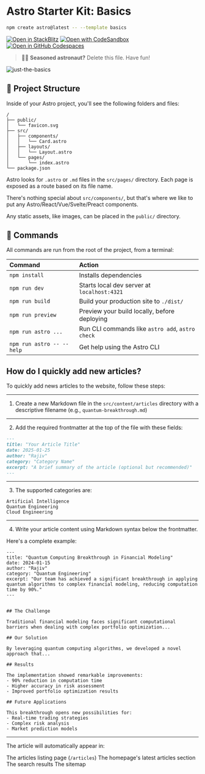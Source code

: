 # Astro Starter Kit: Basics

```sh
npm create astro@latest -- --template basics
```

[![Open in StackBlitz](https://developer.stackblitz.com/img/open_in_stackblitz.svg)](https://stackblitz.com/github/withastro/astro/tree/latest/examples/basics)
[![Open with CodeSandbox](https://assets.codesandbox.io/github/button-edit-lime.svg)](https://codesandbox.io/p/sandbox/github/withastro/astro/tree/latest/examples/basics)
[![Open in GitHub Codespaces](https://github.com/codespaces/badge.svg)](https://codespaces.new/withastro/astro?devcontainer_path=.devcontainer/basics/devcontainer.json)

> 🧑‍🚀 **Seasoned astronaut?** Delete this file. Have fun!

![just-the-basics](https://github.com/withastro/astro/assets/2244813/a0a5533c-a856-4198-8470-2d67b1d7c554)

## 🚀 Project Structure

Inside of your Astro project, you'll see the following folders and files:

```text
/
├── public/
│   └── favicon.svg
├── src/
│   ├── components/
│   │   └── Card.astro
│   ├── layouts/
│   │   └── Layout.astro
│   └── pages/
│       └── index.astro
└── package.json
```

Astro looks for `.astro` or `.md` files in the `src/pages/` directory. Each page is exposed as a route based on its file name.

There's nothing special about `src/components/`, but that's where we like to put any Astro/React/Vue/Svelte/Preact components.

Any static assets, like images, can be placed in the `public/` directory.

## 🧞 Commands

All commands are run from the root of the project, from a terminal:

| Command                   | Action                                           |
| :------------------------ | :----------------------------------------------- |
| `npm install`             | Installs dependencies                            |
| `npm run dev`             | Starts local dev server at `localhost:4321`      |
| `npm run build`           | Build your production site to `./dist/`          |
| `npm run preview`         | Preview your build locally, before deploying     |
| `npm run astro ...`       | Run CLI commands like `astro add`, `astro check` |
| `npm run astro -- --help` | Get help using the Astro CLI                     |





## How do I quickly add new articles?

To quickly add news articles to the website, follow these steps:

---
1. Create a new Markdown file in the ```src/content/articles``` directory with a descriptive filename 
(e.g., ```quantum-breakthrough.md```)

---
2. Add the required frontmatter at the top of the file with these fields:

```md
---
title: "Your Article Title"
date: 2025-01-25
author: "Rajiv"
category: "Category Name"
excerpt: "A brief summary of the article (optional but recommended)"
---
```
---
3. The supported categories are:

```
Artificial Intelligence
Quantum Engineering
Cloud Engineering
```
---
4. Write your article content using Markdown syntax below the frontmatter.
   
Here's a complete example:

```
---
title: "Quantum Computing Breakthrough in Financial Modeling"
date: 2024-01-15
author: "Rajiv"
category: "Quantum Engineering"
excerpt: "Our team has achieved a significant breakthrough in applying quantum algorithms to complex financial modeling, reducing computation time by 90%."
---


## The Challenge

Traditional financial modeling faces significant computational barriers when dealing with complex portfolio optimization...

## Our Solution

By leveraging quantum computing algorithms, we developed a novel approach that...

## Results

The implementation showed remarkable improvements:
- 90% reduction in computation time
- Higher accuracy in risk assessment
- Improved portfolio optimization results

## Future Applications

This breakthrough opens new possibilities for:
- Real-time trading strategies
- Complex risk analysis
- Market prediction models
```
---

The article will automatically appear in:

The articles listing page (```/articles```)
The homepage's latest articles section
The search results
The sitemap

